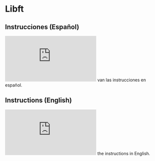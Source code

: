 # Libft

## Instrucciones (Español)
![CLICA AQUI](https://github.com/gemartin99/Born2beroot-Tutorial/blob/main/README_EN.md) van las instrucciones en español.

## Instructions (English)
![CLICK HERE](https://github.com/gemartin99/Born2beroot-Tutorial/blob/main/README_EN.md) the instructions in English. 